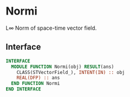 # Normi

L$\infty$  Norm of space-time vector field.

## Interface

```fortran
INTERFACE
  MODULE FUNCTION Normi(obj) RESULT(ans)
    CLASS(STVectorField_), INTENT(IN) :: obj
    REAL(DFP) :: ans
  END FUNCTION Normi
END INTERFACE
```